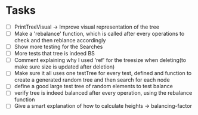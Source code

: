 # Tasks

- [ ] PrintTreeVisual -> Improve visual representation of the tree
- [ ] Make a 'rebalance' function, which is called after every operations to check and then reblance accordingly
- [ ] Show more testing for the Searches
- [ ] More tests that tree is indeed BS
- [ ] Comment explaining why I used 'ref' for the treesize when deleting(to make sure size is updated after deletion)
- [ ] Make sure it all uses one testTree for every test, defined and function to create a generated random tree and then search for each node
- [ ] define a good large test tree of random elements to test balance
- [ ] verify tree is indeed balanced after every operation, using the rebalance function
- [ ] Give a smart explanation of how to calculate heights -> balancing-factor